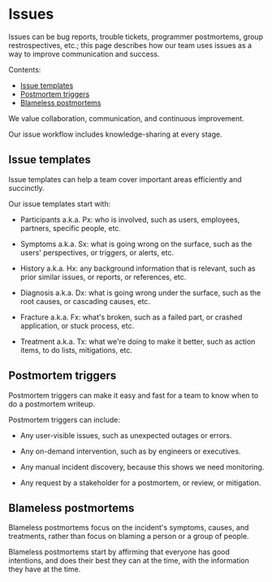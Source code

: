 # Issues

Issues can be bug reports, trouble tickets, programmer postmortems, group restrospectives, etc.; this page describes how our team uses issues as a way to improve communication and success.

Contents:
* [Issue templates](#issue-templates)
* [Postmortem triggers](#postmortem-triggers)
* [Blameless postmortems](#blameless-postmortems)

We value collaboration, communication, and continuous improvement. 

Our issue workflow includes knowledge-sharing at every stage. 


## Issue templates

Issue templates can help a team cover important areas efficiently and succinctly.

Our issue templates start with:

  * Participants a.k.a. Px: who is involved, such as users, employees, partners, specific people, etc.

  * Symptoms a.k.a. Sx: what is going wrong on the surface, such as the users' perspectives, or triggers, or alerts, etc.

  * History a.k.a. Hx: any background information that is relevant, such as prior similar issues, or reports, or references, etc.

  * Diagnosis a.k.a. Dx: what is going wrong under the surface, such as the root causes, or cascading causes, etc. 

  * Fracture a.k.a. Fx: what's broken, such as a failed part, or crashed application, or stuck process, etc. 
  
  * Treatment a.k.a. Tx: what we're doing to make it better, such as action items, to do lists, mitigations, etc. 


## Postmortem triggers

Postmortem triggers can make it easy and fast for a team to know when to do a postmortem writeup.

Postmortem triggers can include:

 * Any user-visible issues, such as unexpected outages or errors.
  
 * Any on-demand intervention, such as by engineers or executives.
 
 * Any manual incident discovery, because this shows we need monitoring.

 * Any request by a stakeholder for a postmortem, or review, or mitigation.


## Blameless postmortems

Blameless postmortems focus on the incident's symptoms, causes, and treatments, rather than focus on blaming a person or a group of people.

Blameless postmortems start by affirming that everyone has good intentions, and does their best they can at the time, with the information they have at the time.
